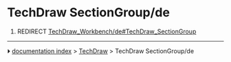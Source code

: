 # TechDraw SectionGroup/de
1.  REDIRECT [TechDraw_Workbench/de#TechDraw_SectionGroup](TechDraw_Workbench/de#TechDraw_SectionGroup.md)



---
⏵ [documentation index](../README.md) > [TechDraw](TechDraw_Workbench.md) > TechDraw SectionGroup/de
